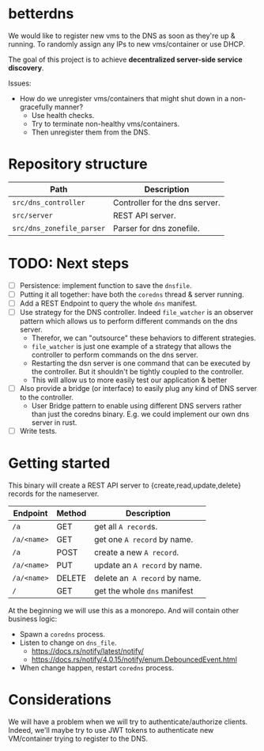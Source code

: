 # betterdns

We would like to register new vms to the DNS as soon as they're up & running. 
To randomly assign any IPs to new vms/container or use DHCP.

The goal of this project is to achieve **decentralized server-side service discovery**.

Issues: 
- How do we unregister vms/containers that might shut down in a non-gracefully manner?
  - Use health checks.
  - Try to terminate non-healthy vms/containers.
  - Then unregister them from the DNS.

# Repository structure

| Path                      | Description                    |
|---------------------------|--------------------------------|
| `src/dns_controller`      | Controller for the dns server. |
| `src/server`              | REST API server.               |
| `src/dns_zonefile_parser` | Parser for dns zonefile.       |

# TODO: Next steps
- [ ] Persistence: implement function to save the `dnsfile`.
- [ ] Putting it all together: have both the `coredns` thread & server running.
- [ ] Add a REST Endpoint to query the whole `dns` manifest.
- [ ] Use strategy for the DNS controller. Indeed `file_watcher` is an observer pattern which allows us to perform different
commands on the dns server.
  - Therefor, we can "outsource" these behaviors to different strategies.
  - `file_watcher` is just one example of a strategy that allows the controller to perform commands on the dns server.
  - Restarting the dsn server is one command that can be executed by the controller. But it shouldn't be tightly coupled
  to the controller.
  - This will allow us to more easily test our application & better  
- [ ] Also provide a bridge (or interface) to easily plug any kind of DNS server to the controller.
  - User Bridge pattern to enable using different DNS servers rather than just the coredns binary. E.g. we could
    implement our own dns server in rust. 
- [ ] Write tests.

# Getting started

This binary will create a REST API server to {create,read,update,delete} records for the nameserver.

| Endpoint    | Method | Description                   |
|-------------|--------|-------------------------------|
| `/a`        | GET    | get all `A record`s.          |
| `/a/<name>` | GET    | get one `A record` by name.   |
| `/a`        | POST   | create a new `A record`.      |
| `/a/<name>` | PUT    | update an `A record` by name. |
| `/a/<name>` | DELETE | delete an` A record` by name. |
| `/`         | GET    | get the whole `dns` manifest  |

At the beginning we will use this as a monorepo. And will contain other business logic:
- Spawn a `coredns` process.
- Listen to change on `dns_file`.
  - https://docs.rs/notify/latest/notify/
  - https://docs.rs/notify/4.0.15/notify/enum.DebouncedEvent.html 
- When change happen, restart `coredns` process.


# Considerations

We will have a problem when we will try to authenticate/authorize clients.
Indeed, we'll maybe try to use JWT tokens to authenticate new VM/container trying to register to the DNS. 
